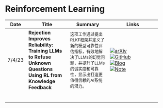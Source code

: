 #  Reinforcement Learning

| Date   | Title                                                                                                          | Summary                                                                                       | Links                                                                                                                                                                                                                                                                                                                                                                                                                                                                                                                                                                                                                       |
| ------ | -------------------------------------------------------------------------------------------------------------- | --------------------------------------------------------------------------------------------- | --------------------------------------------------------------------------------------------------------------------------------------------------------------------------------------------------------------------------------------------------------------------------------------------------------------------------------------------------------------------------------------------------------------------------------------------------------------------------------------------------------------------------------------------------------------------------------------------------------------------------- |
| 7/4/23 | **Rejection Improves Reliability: Training LLMs to Refuse Unknown Questions Using RL from Knowledge Feedback** | <sub>这项工作通过提出RLKF框架并定义了新的模型可靠性评估指标，有效地解决了LLMs的幻觉问题，并提升了LLMs的诚实度和可靠性，显示出打造更值得信赖的AI系统的潜力。</sub> | <div style='width:150px;'>[![arXiv](https://img.shields.io/badge/arXiv-Paper-%23D2691E?logo=arxiv)](https://cdn.openai.com/papers/weak-to-strong-generalization.pdf)</div><div style='width:150px;'>[![GitHub](https://img.shields.io/badge/GitHub-View-brightgreen?logo=github)](https://github.com/openai/weak-to-strong)</div><div style='width:150px;'>[![Blog](https://img.shields.io/badge/Blog-Posts-yellow?logo=rss)](https://mp.weixin.qq.com/s/f6YW-CxnLhnfMWTLg4M4Cw)</div><div style='width:150px;'>[![Note](https://img.shields.io/badge/Note-Read-blue?logo=dependabot)](summary/2024-03/2403.18349.md)</div> |
|        |                                                                                                                |                                                                                               |                                                                                                                                                                                                                                                                                                                                                                                                                                                                                                                                                                                                                             |
|        |                                                                                                                |                                                                                               |                                                                                                                                                                                                                                                                                                                                                                                                                                                                                                                                                                                                                             |
|        |                                                                                                                |                                                                                               |                                                                                                                                                                                                                                                                                                                                                                                                                                                                                                                                                                                                                             |
|        |                                                                                                                |                                                                                               |                                                                                                                                                                                                                                                                                                                                                                                                                                                                                                                                                                                                                             |
|        |                                                                                                                |                                                                                               |                                                                                                                                                                                                                                                                                                                                                                                                                                                                                                                                                                                                                             |
|        |                                                                                                                |                                                                                               |                                                                                                                                                                                                                                                                                                                                                                                                                                                                                                                                                                                                                             |
